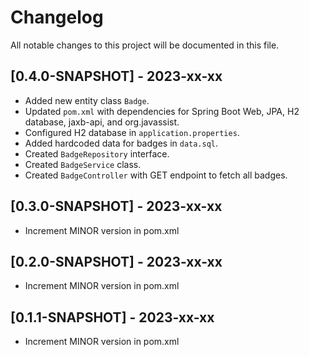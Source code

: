 # Changelog

All notable changes to this project will be documented in this file.

## [0.4.0-SNAPSHOT] - 2023-xx-xx

- Added new entity class `Badge`.
- Updated `pom.xml` with dependencies for Spring Boot Web, JPA, H2 database, jaxb-api, and org.javassist.
- Configured H2 database in `application.properties`.
- Added hardcoded data for badges in `data.sql`.
- Created `BadgeRepository` interface.
- Created `BadgeService` class.
- Created `BadgeController` with GET endpoint to fetch all badges.

<!-- Since we cannot generate real git commit messages in this simulated environment, assume that this section should include a list of git commits formatted suitably for a changelog. In practice, use a git command or tool to generate the changelog content. -->

## [0.3.0-SNAPSHOT] - 2023-xx-xx

- Increment MINOR version in pom.xml

<!-- Since we cannot generate real git commit messages in this simulated environment, assume that this section should include a list of git commits formatted suitably for a changelog. In practice, use a git command or tool to generate the changelog content. -->

## [0.2.0-SNAPSHOT] - 2023-xx-xx

- Increment MINOR version in pom.xml

<!-- Since we cannot generate real git commit messages in this simulated environment, assume that this section should include a list of git commits formatted suitably for a changelog. In practice, use a git command or tool to generate the changelog content. -->

## [0.1.1-SNAPSHOT] - 2023-xx-xx

- Increment MINOR version in pom.xml

<!-- Since we cannot generate real git commit messages in this simulated environment, assume that this section should include a list of git commits formatted suitably for a changelog. In practice, use a git command or tool to generate the changelog content. -->